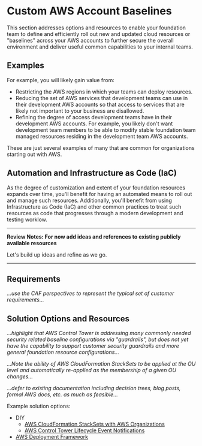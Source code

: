# Custom AWS Account Baselines

This section addresses options and resources to enable your foundation team to define and efficiently roll out new and updated cloud resources or "baselines" across your AWS accounts to further secure the overall environment and deliver useful common capabilities to your internal teams. 

## Examples

For example, you will likely gain value from:

* Restricting the AWS regions in which your teams can deploy resources.
* Reducing the set of AWS services that development teams can use in their development AWS accounts so that access to services that are likely not important to your business are disallowed.
* Refining the degree of access development teams have in their development AWS accounts. For example, you likely don't want development team members to be able to modify stable foundation team managed resources residing in the development team AWS accounts.

These are just several examples of many that are common for organizations starting out with AWS.

## Automation and Infrastructure as Code (IaC)

As the degree of customization and extent of your foundation resources expands over time, you'll benefit for having an automated means to roll out and manage such resources.  Additionally, you'll benefit from using Infrastructure as Code (IaC) and other common practices to treat such resources as code that progresses through a modern development and testing worklow.

---
**Review Notes: For now add ideas and references to existing publicly available resources**

Let's build up ideas and refine as we go.

---

## Requirements

*...use the CAF perspectives to represent the typical set of customer requirements...*

## Solution Options and Resources

*...highlight that AWS Control Tower is addressing many commonly needed security related baseline configurations via "guardrails", but does not yet have the capability to support customer security guardrails and more general foundation resource configurations...*

*...Note the ability of AWS CloudFormation StackSets to be applied at the OU level and automatically re-applied as the membership of a given OU changes...*

*...defer to existing documentation including decision trees, blog posts, formal AWS docs, etc. as much as feasible...*

Example solution options:

* DIY
  * [AWS CloudFormation StackSets with AWS Organizations](https://aws.amazon.com/blogs/aws/new-use-aws-cloudformation-stacksets-for-multiple-accounts-in-an-aws-organization/)
  * [AWS Control Tower Lifecycle Event Notifications](https://aws.amazon.com/about-aws/whats-new/2020/01/aws-control-tower-introduces-lifecycle-event-notifications/)
* [AWS Deployment Framework](https://github.com/awslabs/aws-deployment-framework/)
